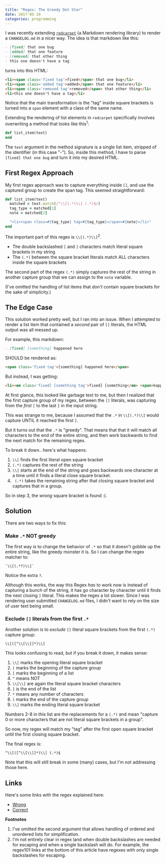 ```yaml
---
title: "Regex: The Greedy Dot Star"
date: 2017-05-19
categories: programming
---
```


I was recently extending [`redcarpet`][1] (a Markdown rendering library) to
render a `CHANGELOG.md` in a nicer way. The idea is that markdown like this:

```md
- [fixed] that one bug
- [added] that one feature
- [removed] that other thing
- this one doesn't have a tag
```

turns into this HTML:

```html
<li><span class='fixed tag'>fixed</span> that one bug</li>
<li><span class='added tag'>added</span> that one feature</li>
<li><span class='removed tag'>removed</span> that other thing</li>
<li>this one doesn't have a tag</li>
```

Notice that the main transformation is the "tag" inside square brackets
is turned into a `span` element with a class of the same name.

Extending the rendering of list elements in `redcarpet` specifically involves
overwriting a method that looks like this<sup>1</sup>:

```ruby
def list_item(text)
end
```

The `text` argument in the method signature is a single list item,
stripped of the identifier (in this case "-"). So, inside this method,
I have to parse `[fixed] that one bug` and turn it into my desired HTML.

## First Regex Approach

My first regex approach was to capture everything inside `[]`, and use the
captured group to create the span tag. This seemed straightforward:

```ruby
def list_item(text)
  matched = text.match(/^\\[(.*)\\] (.*)$/)
  tag_type = matched[1]
  note = matched[2]

  "<li><span class=#{tag_type} tag>#{tag_type}</span>#{note}</li>"
end
```

The important part of this regex is `\\[(.*)\\]`<sup>2</sup>.

- The double backslashed `[` and `]` characters match literal square brackets
in my string
- The `(.*)` between the square bracket literals match ALL characters inside
the square brackets

The second part of the regex `(.*)` simply captures the rest of the string in
another capture group that we can assign to the `note` variable.

(I've omitted the handling of list items that *don't* contain square brackets
for the sake of simplicity.)

## The Edge Case

This solution worked pretty well, but I ran into an issue. When I attempted to
render a list item that contained a *second* pair of `[]` literals, the HTML
output was all messed up.

For example, this markdown:

```markdown
- [fixed] [something] happened here
```

SHOULD be rendered as:

```html
<span class='fixed tag'>[something] happened here</span>
```

But instead, I was getting:

```html
<li><em class='fixed] [something tag'>fixed] [something</em> <span>happened here</span></li>
```

At first glance, this looked like garbage text to me, but then I realized that
the first capture group of my regex, between the `[]` literals, was capturing
from the *first* `[` to the last `]` in the input string.

This was strange to me, because I assumed that the `.*` in `\\[(.*)\\]`
would capture UNTIL it reached the first `]`.

But it turns out that the `.*` is "greedy". That means that that it will match
all characters to the end of the entire string, and then work backwards to find
the next match for the remaining regex.

To break it down.. here's what happens:

1. `\\[` finds the first literal open square bracket
1. `(.*)` captures the rest of the string
1. `\\]` starts at the end of the string and goes backwards one character at a
time until it finds a literal close square bracket.
1. ` (.*)` takes the remaining string after that closing square bracket and
captures that in a group.

So in step 3, the *wrong* square bracket is found :(.

## Solution

There are two ways to fix this:

### Make `.*` NOT greedy

The first way is to change the behavior of `.*` so that it doesn't gobble up
the entire string, like the greedy monster it is. So I can change the regex
matcher to:

```
`\\[(.*?)\\]`
```

Notice the extra `?`.

Although this works, the way this Regex *has* to work now is instead of capturing
a bunch of the string, it has go character by character until it finds the
next closing `]` literal. This makes the regex a lot slower. Since I was rendering
user submitted `CHANGELOG.md` files, I didn't want to rely on the size of user
text being small.

### Exclude `[]` literals from the first `.*`

Another solution is to *exclude* `[]` literal square brackets from the first
`(.*)` capture group:

```
\\[([^\\[\\]]*)\\]
```

This looks confusing to read, but if you break it down, it makes sense:

1. `\\[` marks the opening literal square bracket
2. `(` marks the beginning of the capture group
3. `[` marks the beginning of a list
4. `^` means NOT
5. `\\[\\]` are again the literal square bracket characters
6. `]` is the end of the list
7. `*` means any number of characters
8. `)` marks the end of the capture group
9. `\\]` marks the ending literal square bracket

Numbers 2-8 in this list are the replacements for a `(.*)` and mean "capture
0 or more characters that are not literal square brackets in a group".

So now, my regex will match my "tag" after the first open square bracket until
the first closing square bracket.

The final regex is:

```
^\\[([^\\[\\]]*)\\] (.*)$
```

Note that this will still break in some (many) cases, but I'm not addressing
those here.

## Links

Here's some links with the regex explained here:

- [Wrong](https://regex101.com/r/fPar5s/1)
- [Correct](https://regex101.com/r/hyPOEr/2)


**Footnotes**

1. I've omitted the second argument that allows handling of ordered and unordered
lists for simplification.
2. I'm not entirely clear in regex land when double backslashes are needed for
escaping and when a single backslash will do. For example, the regex101 links
at the bottom of this article have regexes with only single backslashes
for escaping.

[1]: https://github.com/vmg/redcarpet
